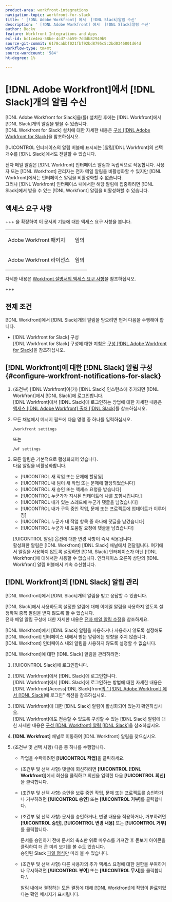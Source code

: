 ```yaml
---
product-area: workfront-integrations
navigation-topic: workfront-for-slack
title: ' [!DNL Adobe Workfront] 에서  [!DNL Slack]알림 수신'
description: ' [!DNL Adobe Workfront] 에서  [!DNL Slack]알림 수신'
author: Becky
feature: Workfront Integrations and Apps
exl-id: bc1ce4ea-58be-4cd7-ab59-7dddb82949b9
source-git-commit: 6178cabbf021fbf92bd8795c5c2bd0346801d64d
workflow-type: tm+mt
source-wordcount: '584'
ht-degree: 1%

---
```


# [!DNL Adobe Workfront]에서 [!DNL Slack]개의 알림 수신

<!--
<p data-mc-conditions="QuicksilverOrClassic.Draft mode">(NOTE: Alina: *** Linked to Accessing Workfront from Slack.***Some of this information is duplicating in Accessing Workfront from Slack (also screen shots))</p>
-->

[!DNL Adobe Workfront for Slack]을(를) 설치한 후에는 [!DNL Workfront]에서 [!DNL Slack]개의 알림을 받을 수 있습니다.\
[!DNL Workfront for Slack] 설치에 대한 자세한 내용은 [구성 [!DNL Adobe Workfront for Slack]](../../workfront-integrations-and-apps/using-workfront-with-slack/configure-workfront-for-slack.md)을 참조하십시오.

[!UICONTROL  인터페이스의 알림 버블에 표시되는 ]알림[!DNL Workfront]의 선택 개수를 [!DNL Slack]에서도 전달할 수 있습니다.

전자 메일 알림은 [!DNL Workfront] 인터페이스 알림과 독립적으로 작동합니다. 사용자 또는 [!DNL Workfront] 관리자는 전자 메일 알림을 비활성화할 수 있지만 [!DNL Workfront]에서는 인터페이스 알림을 비활성화할 수 없습니다.\
그러나 [!DNL Workfront] 인터페이스 내에서만 해당 알림에 집중하려면 [!DNL Slack]에서 받을 수 있는 [!DNL Workfront] 알림을 비활성화할 수 있습니다.

## 액세스 요구 사항

+++ 을 확장하여 이 문서의 기능에 대한 액세스 요구 사항을 봅니다.

<table style="table-layout:auto"> 
 <col> 
 <col> 
 <tbody> 
  <tr> 
   <td role="rowheader">Adobe Workfront 패키지</td> 
   <td> <p>임의</p> </td> 
  </tr> 
  <tr> 
   <td role="rowheader">Adobe Workfront 라이선스</td> 
   <td> <p>임의</p>
  </tr> 
 </tbody> 
</table>

자세한 내용은 [Workfront 설명서의 액세스 요구 사항](/help/quicksilver/administration-and-setup/add-users/access-levels-and-object-permissions/access-level-requirements-in-documentation.md)을 참조하십시오.

+++

## 전제 조건

[!DNL Workfront]에서 [!DNL Slack]개의 알림을 받으려면 먼저 다음을 수행해야 합니다.

* [!DNL Workfront for Slack] 구성\
   [!DNL Workfront for Slack] 구성에 대한 지침은 [구성 [!DNL Adobe Workfront for Slack]](../../workfront-integrations-and-apps/using-workfront-with-slack/configure-workfront-for-slack.md)을 참조하십시오.

## [!DNL Workfront]에 대한 [!DNL Slack] 알림 구성 {#configure-workfront-notifications-for-slack}

1. (조건부) [!DNL Workfront]이(가) [!DNL Slack] 인스턴스에 추가되면 [!DNL Workfront]에서 [!DNL Slack]에 로그인합니다.\
   [!DNL Workfront]에서 [!DNL Slack]에 로그인하는 방법에 대한 자세한 내용은 [액세스 [!DNL Adobe Workfront] 출처 [!DNL Slack]](../../workfront-integrations-and-apps/using-workfront-with-slack/access-workfront-from-slack.md)를 참조하십시오.

1. 모든 채널에서 메시지 필드에 다음 명령 중 하나를 입력하십시오.

   `/workfront settings`

   또는

   `/wf settings`

1. 모든 알림은 기본적으로 활성화되어 있습니다.\
   다음 알림을 비활성화합니다.

   * [!UICONTROL 새 작업 또는 문제에 할당됨]
   * [!UICONTROL 내 팀이 새 작업 또는 문제에 할당되었습니다]
   * [!UICONTROL 새 승인 또는 액세스 요청을 받습니다]
   * [!UICONTROL 누군가가 지시된 업데이트에 나를 포함시킵니다.]
   * [!UICONTROL 내가 있는 스레드에 누군가 댓글을 남겼습니다]
   * [!UICONTROL 내가 구독 중인 작업, 문제 또는 프로젝트에 업데이트가 이루어짐]
   * [!UICONTROL 누군가 내 작업 항목 중 하나에 댓글을 남겼습니다]
   * [!UICONTROL 누군가 내 도움말 요청에 댓글을 남겼습니다]

   [!UICONTROL 알림] 옵션에 대한 변경 사항이 즉시 적용됩니다.\
   활성화한 알림은 [!DNL Workfront] [!DNL Slack] 채널에서 전달됩니다. 여기에서 알림을 사용하지 않도록 설정하면 [!DNL Slack] 인터페이스가 아닌 [!DNL Workfront]에 대해서만 사용할 수 없습니다. 인터페이스 오른쪽 상단의 [!DNL Workfront] 알림 버블에서 계속 수신합니다.

## [!DNL Workfront]의 [!DNL Slack] 알림 관리

[!DNL Workfront]에서 [!DNL Slack]개의 알림을 받고 응답할 수 있습니다.

[!DNL Slack]에서 사용하도록 설정한 알림에 대해 이메일 알림을 사용하지 않도록 설정하여 중복 알림을 받지 않도록 할 수 있습니다.\
전자 메일 알림 구성에 대한 자세한 내용은 [전자 메일 알림 수정](../../workfront-basics/using-notifications/activate-or-deactivate-your-own-event-notifications.md)을 참조하세요.

[!DNL Workfront]에서 [!DNL Slack] 알림을 사용하거나 사용하지 않도록 설정해도 [!DNL Workfront] 인터페이스 내에서 받는 알림에는 영향을 주지 않습니다.\
[!DNL Workfront] 인터페이스 내의 알림을 사용하지 않도록 설정할 수 없습니다.

[!DNL Workfront]에 대한 [!DNL Slack] 알림을 관리하려면:

1. [!UICONTROL Slack]에 로그인합니다.
1. [!DNL Workfront]에서 [!DNL Slack]에 로그인합니다.\
   [!DNL Workfront]에서 [!DNL Slack]에 로그인하는 방법에 대한 자세한 내용은 [!DNL Workfront]Access[!DNL Slack]from[의 &quot; [!DNL Adobe Workfront] 에서  [!DNL Slack]](../../workfront-integrations-and-apps/using-workfront-with-slack/access-workfront-from-slack.md)에 로그인&quot; 섹션을 참조하십시오.

1. [!DNL Workfront]에 대한 [!DNL Slack] 알림이 활성화되어 있는지 확인하십시오.\
   [!DNL Workfront]에도 전송할 수 있도록 구성할 수 있는 [!DNL Slack] 알림에 대한 자세한 내용은 [구성 [!DNL Workfront] 알림 [!DNL Slack]](#configure-workfront-notifications-for-slack-configure-workfront-notifications-for-slack)을 참조하십시오.

1. **[!DNL Workfront]** 채널로 이동하여 [!DNL Workfront] 알림을 찾으십시오.
1. (조건부 및 선택 사항) 다음 중 하나를 수행합니다.

   * 작업을 수락하려면 **[!UICONTROL 작업]**&#x200B;을 클릭하세요.

   * (조건부 및 선택 사항) 댓글에 회신하려면 **[!UICONTROL [!DNL Workfront]]**&#x200B;에서 회신을 클릭하고 회신을 입력한 다음 **[!UICONTROL 회신]**&#x200B;을 클릭합니다.

   * (조건부 및 선택 사항) 승인을 보류 중인 작업, 문제 또는 프로젝트를 승인하거나 거부하려면 **[!UICONTROL 승인]** 또는 **[!UICONTROL 거부]**&#x200B;를 클릭합니다.

   * (조건부 및 선택 사항) 문서를 승인하거나, 변경 내용을 적용하거나, 거부하려면 **[!UICONTROL 승인]**, **[!UICONTROL 변경 내용]** 또는 **[!UICONTROL 거부]**&#x200B;를 클릭합니다.

     문서를 승인하기 전에 문서의 축소판 위로 마우스를 가져간 후 돋보기 아이콘을 클릭하여 더 큰 미리 보기를 볼 수도 있습니다.\
      승인된 Slack [파일 형식](https://api.slack.com/types/file)만 미리 볼 수 있습니다.

   * (조건부 및 선택 사항) 다른 사용자의 추가 액세스 요청에 대한 권한을 부여하거나 무시하려면 **[!UICONTROL 부여]** 또는 **[!UICONTROL 무시]**&#x200B;를 클릭합니다.\

     알림 내에서 결정하는 모든 결정에 대해 [!DNL Workfront]에 작업이 완료되었다는 확인 메시지가 표시됩니다.
